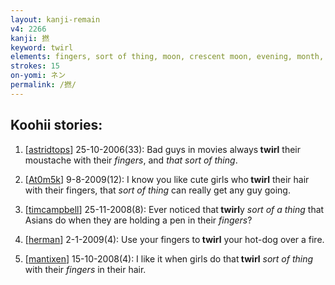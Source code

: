 ```yaml
---
layout: kanji-remain
v4: 2266
kanji: 撚
keyword: twirl
elements: fingers, sort of thing, moon, crescent moon, evening, month, flesh, part of the body, chihuahua, dog, large, drop, oven-fire, drop4, barbecue
strokes: 15
on-yomi: ネン
permalink: /撚/
---
```


## Koohii stories: 

1) [<a href="http://kanji.koohii.com/profile/astridtops">astridtops</a>] 25-10-2006(33): Bad guys in movies always<strong> twirl</strong> their moustache with their <em>fingers</em>, and <em>that sort of thing</em>.

2) [<a href="http://kanji.koohii.com/profile/At0m5k">At0m5k</a>] 9-8-2009(12): I know you like cute girls who<strong> twirl</strong> their hair with their fingers, that <em>sort of thing</em> can really get any guy going.

3) [<a href="http://kanji.koohii.com/profile/timcampbell">timcampbell</a>] 25-11-2008(8): Ever noticed that<strong> twirl</strong>y <em>sort of a thing</em> that Asians do when they are holding a pen in their <em>fingers</em>?

4) [<a href="http://kanji.koohii.com/profile/herman">herman</a>] 2-1-2009(4): Use your fingers to<strong> twirl</strong> your hot-dog over a fire.

5) [<a href="http://kanji.koohii.com/profile/mantixen">mantixen</a>] 15-10-2008(4): I like it when girls do that<strong> twirl</strong> <em>sort of thing</em> with their <em>fingers</em> in their hair.

